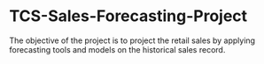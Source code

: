 # TCS-Sales-Forecasting-Project
The objective of the project is to project the retail sales by applying forecasting tools and models on the historical sales record.
